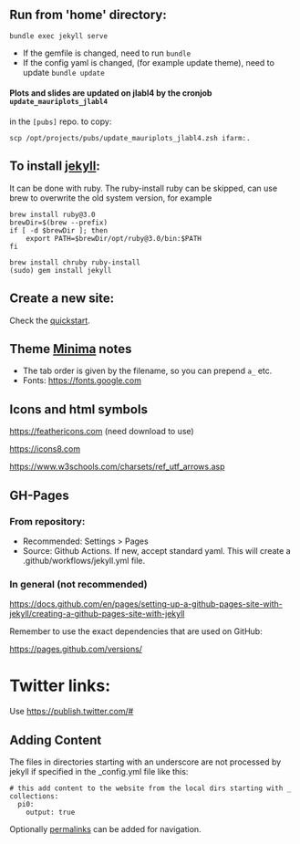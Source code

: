 ## Run from 'home' directory:

`bundle exec jekyll serve`

- If the gemfile is changed, need to run `bundle`
- If the config yaml is changed, (for example update theme), need to update `bundle update`



#### Plots and slides are updated on jlabl4 by the cronjob `update_mauriplots_jlabl4` 
in the `[pubs]` repo. to copy:

```
scp /opt/projects/pubs/update_mauriplots_jlabl4.zsh ifarm:.
```


## To install [jekyll](https://jekyllrb.com):

It can be done with ruby. 
The ruby-install ruby can be skipped, can use brew to overwrite the old system version,
for example 

```
brew install ruby@3.0
brewDir=$(brew --prefix)
if [ -d $brewDir ]; then
	export PATH=$brewDir/opt/ruby@3.0/bin:$PATH
fi
```
 
 
```
brew install chruby ruby-install  
(sudo) gem install jekyll
```



## Create a new site:

Check the [quickstart](https://jekyllrb.com).


## Theme [Minima](https://github.com/jekyll/minima#readme) notes

- The tab order is given by the filename, so you can prepend `a_` etc.
- Fonts: https://fonts.google.com



## Icons and html symbols

https://feathericons.com (need download to use)<br/>

https://icons8.com

https://www.w3schools.com/charsets/ref_utf_arrows.asp


## GH-Pages

### From repository:

- Recommended: Settings > Pages
- Source: Github Actions. If new, accept standard yaml.
This will create a  .github/workflows/jekyll.yml file.

### In general (not recommended)

https://docs.github.com/en/pages/setting-up-a-github-pages-site-with-jekyll/creating-a-github-pages-site-with-jekyll

Remember to use the exact dependencies that are used on GitHub:

https://pages.github.com/versions/




# Twitter links:

Use https://publish.twitter.com/#




## Adding Content

The files in directories starting with an underscore
are not processed by jekyll if specified in the _config.yml file like this:

```
# this add content to the website from the local dirs starting with _
collections:
  pi0:
    output: true
```

Optionally [permalinks](https://jekyllrb.com/docs/permalinks/) can be added for navigation.